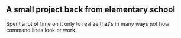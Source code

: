 ## A small project back from elementary school

Spent a lot of time on it only to realize that's in many ways not how command lines look or work.